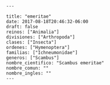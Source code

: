 
      ---

      title: "emeritae"
      date: 2017-08-18T20:46:32-06:00
      draft: false
      reinos: ["Animalia"]
      divisiones: ["Arthropoda"]
      clases: ["Insecta"]
      ordenes: ["Hymenoptera"]
      familias: ["Ichneumonidae"]
      generos: ["Scambus"]
      nombre_cientifico: "Scambus emeritae"
      nombre_comun: ""
      nombre_ingles: ""
      ---

      